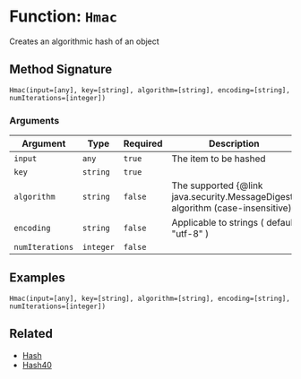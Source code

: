 [comment]: # (Note: This documentation is generated dynamically in the build process.  To modify the contents, change the javadoc on the _invoke method of the BIF class)

# Function: `Hmac`

Creates an algorithmic hash of an object

## Method Signature
```
Hmac(input=[any], key=[string], algorithm=[string], encoding=[string], numIterations=[integer])
```
### Arguments

| Argument | Type | Required | Description | Default |
|----------|------|----------|-------------|---------|
| `input` | `any` | `true` | The item to be hashed |  |
| `key` | `string` | `true` |  |  |
| `algorithm` | `string` | `false` | The supported {@link java.security.MessageDigest} algorithm (case-insensitive) | `HmacMD5` |
| `encoding` | `string` | `false` | Applicable to strings ( default "utf-8" ) | `utf-8` |
| `numIterations` | `integer` | `false` |  | `1` |

## Examples

```
Hmac(input=[any], key=[string], algorithm=[string], encoding=[string], numIterations=[integer])
```

## Related
  * [Hash](Hash.md)
  * [Hash40](Hash40.md)

